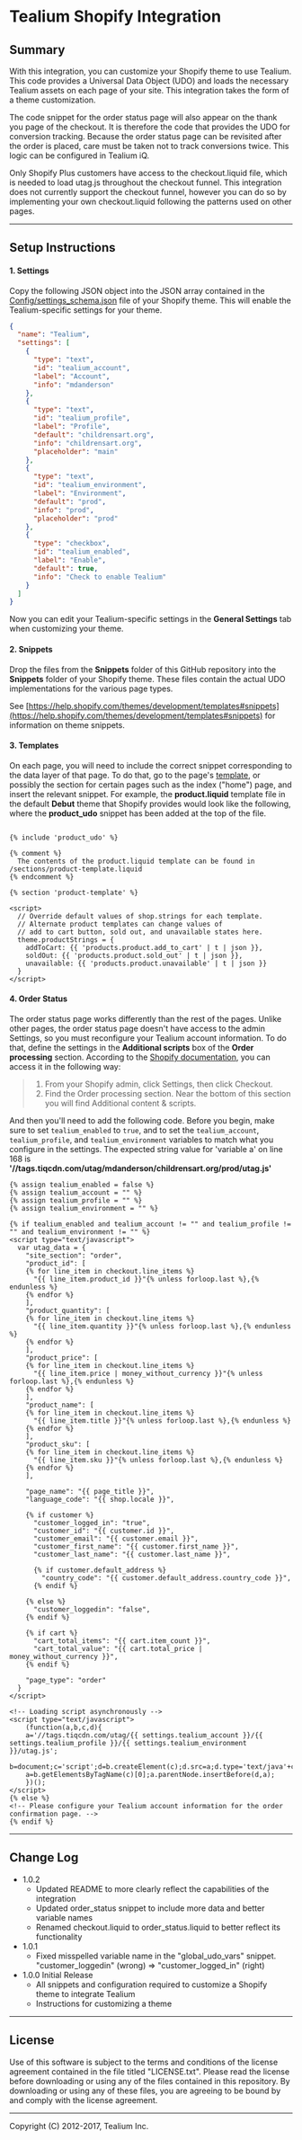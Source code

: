 Tealium Shopify Integration
===========================

Summary
-------
With this integration, you can customize your Shopify theme to use Tealium. This code provides a Universal Data Object (UDO) and loads the necessary Tealium assets on each page of your site. This integration takes the form of a theme customization.

The code snippet for the order status page will also appear on the thank you page of the checkout. It is therefore the code that provides the UDO for conversion tracking. Because the order status page can be revisited after the order is placed, care must be taken not to track conversions twice. This logic can be configured in Tealium iQ.

Only Shopify Plus customers have access to the checkout.liquid file, which is needed to load utag.js throughout the checkout funnel. This integration does not currently support the checkout funnel, however you can do so by implementing your own checkout.liquid following the patterns used on other pages.

---------------------------

Setup Instructions
------------------

#### 1. Settings

Copy the following JSON object into the JSON array contained in the [Config/settings_schema.json](https://help.shopify.com/themes/development/theme-editor/settings-schema) file of your Shopify theme. This will enable the Tealium-specific settings for your theme.

  ```json
  {
    "name": "Tealium",
    "settings": [
      {
        "type": "text",
        "id": "tealium_account",
        "label": "Account",
        "info": "mdanderson"
      },
      {
        "type": "text",
        "id": "tealium_profile",
        "label": "Profile",
        "default": "childrensart.org",
        "info": "childrensart.org",
        "placeholder": "main"
      },
      {
        "type": "text",
        "id": "tealium_environment",
        "label": "Environment",
        "default": "prod",
        "info": "prod",
        "placeholder": "prod"
      },
      {
        "type": "checkbox",
        "id": "tealium_enabled",
        "label": "Enable",
        "default": true,
        "info": "Check to enable Tealium"
      }
    ]
  }
  ```
  Now you can edit your Tealium-specific settings in the **General Settings** tab when customizing your theme.

#### 2. Snippets

Drop the files from the **Snippets** folder of this GitHub repository into the **Snippets** folder of your Shopify theme. These files contain the actual UDO implementations for the various page types.

See [https://help.shopify.com/themes/development/templates#snippets](https://help.shopify.com/themes/development/templates#snippets) for information on theme snippets.

#### 3. Templates

On each page, you will need to include the correct snippet corresponding to the data layer of that page. To do that, go to the page's [template](https://help.shopify.com/themes/development/templates), or possibly the section for certain pages such as the index ("home") page, and insert the relevant snippet. For example, the **product.liquid** template file in the default **Debut** theme that Shopify provides would look like the following, where the **product_udo** snippet has been added at the top of the file.

  ```

  {% include 'product_udo' %}

  {% comment %}
    The contents of the product.liquid template can be found in /sections/product-template.liquid
  {% endcomment %}

  {% section 'product-template' %}

  <script>
    // Override default values of shop.strings for each template.
    // Alternate product templates can change values of
    // add to cart button, sold out, and unavailable states here.
    theme.productStrings = {
      addToCart: {{ 'products.product.add_to_cart' | t | json }},
      soldOut: {{ 'products.product.sold_out' | t | json }},
      unavailable: {{ 'products.product.unavailable' | t | json }}
    }
  </script>
  ```

#### 4. Order Status

The order status page works differently than the rest of the pages. Unlike other pages, the order status page doesn't have access to the admin Settings, so you must reconfigure your Tealium account information. To do that, define the settings in the **Additional scripts** box of the **Order processing** section. According to the [Shopify documentation](https://help.shopify.com/themes/customization/order-status), you can access it in the following way:


  > 1. From your Shopify admin, click Settings, then click Checkout.
  > 2. Find the Order processing section. Near the bottom of this section you will find Additional content & scripts.

  And then you'll need to add the following code. Before you begin, make sure to set `tealium_enabled` to `true`, and to set the `tealium_account`, `tealium_profile`, and `tealium_environment` variables to match what you configure in the settings.
  The expected string value for 'variable a' on line 168 is **'//tags.tiqcdn.com/utag/mdanderson/childrensart.org/prod/utag.js'**

  ```
  {% assign tealium_enabled = false %}
  {% assign tealium_account = "" %}
  {% assign tealium_profile = "" %}
  {% assign tealium_environment = "" %}

  {% if tealium_enabled and tealium_account != "" and tealium_profile != "" and tealium_environment != "" %}
  <script type="text/javascript">
    var utag_data = {
      "site_section": "order",
      "product_id": [
      {% for line_item in checkout.line_items %}
        "{{ line_item.product_id }}"{% unless forloop.last %},{% endunless %}
      {% endfor %}
      ],
      "product_quantity": [
      {% for line_item in checkout.line_items %}
        "{{ line_item.quantity }}"{% unless forloop.last %},{% endunless %}
      {% endfor %}
      ],
      "product_price": [
      {% for line_item in checkout.line_items %}
        "{{ line_item.price | money_without_currency }}"{% unless forloop.last %},{% endunless %}
      {% endfor %}
      ],
      "product_name": [
      {% for line_item in checkout.line_items %}
        "{{ line_item.title }}"{% unless forloop.last %},{% endunless %}
      {% endfor %}
      ],
      "product_sku": [
      {% for line_item in checkout.line_items %}
        "{{ line_item.sku }}"{% unless forloop.last %},{% endunless %}
      {% endfor %}
      ],

      "page_name": "{{ page_title }}",
      "language_code": "{{ shop.locale }}",

      {% if customer %}
        "customer_logged_in": "true",
        "customer_id": "{{ customer.id }}",
        "customer_email": "{{ customer.email }}",
        "customer_first_name": "{{ customer.first_name }}",
        "customer_last_name": "{{ customer.last_name }}",

        {% if customer.default_address %}
          "country_code": "{{ customer.default_address.country_code }}",
        {% endif %}

      {% else %}
        "customer_loggedin": "false",
      {% endif %}

      {% if cart %}
        "cart_total_items": "{{ cart.item_count }}",
        "cart_total_value": "{{ cart.total_price | money_without_currency }}",
      {% endif %}

      "page_type": "order"
    }
  </script>

  <!-- Loading script asynchronously -->
  <script type="text/javascript">
      (function(a,b,c,d){
      a='//tags.tiqcdn.com/utag/{{ settings.tealium_account }}/{{ settings.tealium_profile }}/{{ settings.tealium_environment }}/utag.js';
      b=document;c='script';d=b.createElement(c);d.src=a;d.type='text/java'+c;d.async=true;
      a=b.getElementsByTagName(c)[0];a.parentNode.insertBefore(d,a);
      })();
  </script>
  {% else %}
  <!-- Please configure your Tealium account information for the order confirmation page. -->
  {% endif %}
  ```

----------------------------

## Change Log

- 1.0.2
    - Updated README to more clearly reflect the capabilities of the integration
    - Updated order_status snippet to include more data and better variable names
    - Renamed checkout.liquid to order_status.liquid to better reflect its functionality
- 1.0.1
    - Fixed misspelled variable name in the "global_udo_vars" snippet. "customer_loggedin" (wrong) => "customer_logged_in" (right)
- 1.0.0 Initial Release
    - All snippets and configuration required to customize a Shopify theme to integrate Tealium
    - Instructions for customizing a theme

----------------------------

## License

Use of this software is subject to the terms and conditions of the license agreement contained in the file titled "LICENSE.txt".  Please read the license before downloading or using any of the files contained in this repository. By downloading or using any of these files, you are agreeing to be bound by and comply with the license agreement.


---
Copyright (C) 2012-2017, Tealium Inc.
